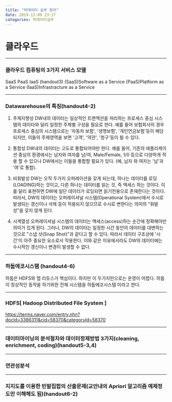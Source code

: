 ```yaml
---
title: "빅데이터 실무 정리"
date: 2019-12-09 23:17
categories: 빅데이터실무
---
```


# 클라우드
* **
### 클라우드 컴퓨팅의 3가지 서비스 모델 ###
SaaS PaaS IaaS (handout3)
(SaaS)Software as a Service
(PaaS)Platform as a Service
(IaaS)Infrastracture as a Service
* **

### Datawarehouse의 특징(handout4-2) ###

1. 주제지향성
DW내의 데이터는 일상적인 트랜잭션을 처리하는 프로세스 중심 시스템의 데이타와 달리 일정한 주제별 구성을 필요로 한다.
예를 들어 보험회사의 경우 프로세스 중심의 시스템으로는 '자동차 보험', '생명보험', '개인연금보험'등이 해당 되지만,
이들의 주제영역을 보면 '고객', '약관', '청구'등이 될 수 있다.

2. 통합성
DW내의 데이터는 고도로 통합되어야만 한다.
예를 들어, 기존의 애플리케이션 중심의 환경에서는 남자와 여자를 남/여, Male/Female, 1/0 등으로
다양하게 적용 할 수 있으나 DW에서는 이들을 통합할 필요가 있다. (예, 남자 와 여자는 '남'과 '여'로 통합).

3. 비휘발성
DW는 오직 두가지 오퍼레이션을 갖게 되는데, 하나는 데이터를 로딩(LOADING)하는 것이고,
다른 하나는 데이터를 읽는 것, 즉 액세스 하는 것이다.
이를 달리 표현하면 DW에 일단 데이터가 로딩되면 읽기전용으로 존재한다는 것이다.
따라서, DW의 데이터는 오퍼레이셔널 시스템(Operational System)에서 수시로 발생되는 갱신이나 삭제 등이 적용되지 않으므로
수시로 변한다는 의미의 "휘발성"을 갖지 않게 된다.

4. 시계열성
오퍼레이셔널 시스템의 데이터는 액세스(access)하는 순간에 정확해야만 의미가 있게 된다.
그러나, DW의 데이터는 일정한 시간 동안의 데이터를 대변하는 것으로 "스냅 샷(Snap Shot)"과 같다고 할 수 있다.
따라서 데이터 구조상에 '시간'이 아주 중요한 요소로서 작용한다.
이와 같은 이유에서라도 DW의 데이터에는 수시적인 갱신이나 변경이 발생할 수 없다.
* **

### 하둡에코시스템 (handout4-6) ###
하둡은 HDFS와 맵 리듀스가 핵심이다.
하지만 이 두가지만으로는 운영이 어렵다.
하둡이 정상적인 동작을 하기위한 전체 시스템을 하둡에코시스템 이라고 한다.
* **

### HDFS[ Hadoop Distributed File System ] ###
https://terms.naver.com/entry.nhn?docId=3386311&cid=58370&categoryId=58370
* **

### 데이터마이닝의 분석절차와 데이터정제방법 3가지(cleaning, enrichment, coding)(handout5-3,4) ###
* **

### 연관성분석 ###

* **
### 지지도를 이용한 빈발집합의 산출문제(교안내의 Apriori 알고리즘 예제정도만 이해해도 됨)(handout6-2) ###
